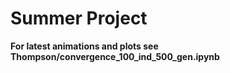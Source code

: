 # Summer Project

**For latest animations and plots see Thompson/convergence_100_ind_500_gen.ipynb**

